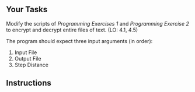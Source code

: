 ## Your Tasks

Modify the scripts of _Programming Exercises 1_ and _Programming Exercise 2_ to encrypt and decrypt entire files of text. (LO: 4.1, 4.5)

The program should expect three input arguments (in order):

1. Input File
2. Output File
3. Step Distance

## Instructions
